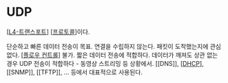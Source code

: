 # UDP

[[L4-트랜스포트]] [[프로토콜]]이다.

단순하고 빠른 데이터 전송이 목표.
연결을 수립하지 않는다. 
패킷이 도착했는지에 관심 없다. 
[[플로우 컨트롤]] 불가.
짧은 데이터 전송에 적합하다. 
데이터가 깨져도 상관 없는 경우 UDP 전송이 적합하다 - 동영상 스트리밍 등 상황에서.
[[DNS]], [[DHCP]], [[SNMP]], [[TFTP]], ... 등에서 대표적으로 사용된다.

[//begin]: # "Autogenerated link references for markdown compatibility"
[L4-트랜스포트]: L4-트랜스포트.md "L4-트랜스포트"
[프로토콜]: 프로토콜.md "프로토콜"
[플로우 컨트롤]: <플로우 컨트롤.md> "플로우 컨트롤"
[DHCP]: DHCP.md "DHCP"
[//end]: # "Autogenerated link references"
